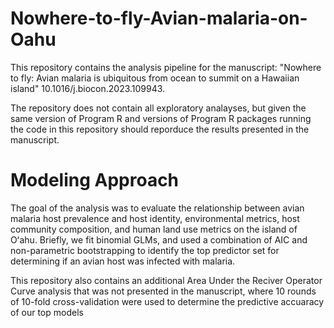 # Nowhere-to-fly-Avian-malaria-on-Oahu
This repository contains the analysis pipeline for the manuscript: 
"Nowhere to fly: Avian malaria is ubiquitous from ocean to summit on a Hawaiian island" 10.1016/j.biocon.2023.109943.

The repository does not contain all exploratory analayses, but given the same version of Program R and versions of Program R packages running the code in
this repository should reporduce the results presented in the manuscript.

# Modeling Approach
The goal of the analysis was to evaluate the relationship between avian malaria host prevalence and host identity, environmental metrics, host community 
composition, and human land use metrics on the island of Oʻahu. Briefly, we fit binomial GLMs, and used a combination of AIC and non-parametric 
bootstrapping to identify the top predictor set for determining if an avian host was infected with malaria.

This repository also contains an additional Area Under the Reciver Operator Curve analysis that was not presented in the manuscript, where 10 rounds of 
10-fold cross-validation were used to determine the predictive accuaracy of our top models
